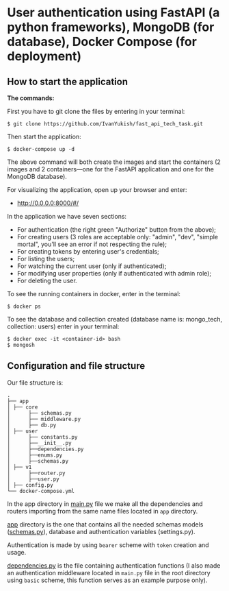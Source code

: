 # User authentication using FastAPI (a python frameworks), MongoDB (for database), Docker Compose (for deployment)
## How to start the application

**The commands:**

First you have to git clone the files by entering in your terminal:
```
$ git clone https://github.com/IvanYukish/fast_api_tech_task.git
```  
Then start the application:
```
$ docker-compose up -d
```
The above command will both create the images and start the containers (2 images and 2 containers—one for the FastAPI application and one for the MongoDB database).

For visualizing the application, open up your browser and enter:

* http://0.0.0.0:8000/#/

In the application we have seven sections:
* For authentication (the right green "Authorize" button from the above);
* For creating users (3 roles are acceptable only: "admin", "dev", "simple mortal", you'll see an error if not respecting the rule);
* For creating tokens by entering user's credentials;
* For listing the users;
* For watching the current user (only if authenticated);
* For modifying user properties (only if authenticated with admin role);
* For deleting the user.

To see the running containers in docker, enter in the terminal:
```
$ docker ps
```
To see the database and collection created (database name is: mongo_tech, collection: users) enter in your terminal:
```
$ docker exec -it <container-id> bash
$ mongosh

```

## Configuration and file structure
Our file structure is:
```
.
├── app
│ ├── core
│      ├── schemas.py
│      ├── middleware.py
│      ├── db.py
│ ├── user
│      ├── constants.py
│      ├──__init__.py
│      ├──dependencies.py
│      ├──enums.py
│      ├──schemas.py
│ ├── v1
│      ├──router.py
│      ├──user.py
│ ├── config.py
└── docker-compose.yml
```
In the app directory in [main.py](main.py) file we make all the dependencies and routers importing from the same name files located in ```app``` directory.

[app](app) directory is the one that contains all the needed schemas models ([schemas.py](app%2Fuser%2Fschemas.py)), database and authentication variables (settings.py). 

Authentication is made by using ```bearer``` scheme with ```token``` creation and usage.

[dependencies.py](app%2Fuser%2Fdependencies.py) is the file containing authentication functions (I also made an authentication middleware located in ```main.py``` file in the root directory using ```basic``` scheme, this function serves as an example purpose only).